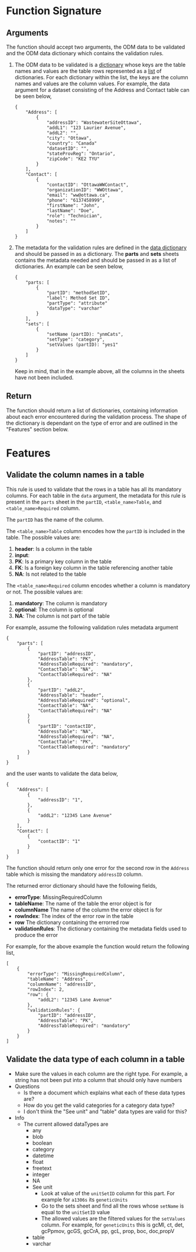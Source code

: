 # Function Signature

## Arguments

The function should accept two arguments, the ODM data to be validated and the ODM data dictionary which contains the validation rules.

1. The ODM data to be validated is a [dictionary](https://docs.python.org/3/tutorial/datastructures.html#dictionaries) whose keys are the table names and values are the table rows represented as a [list](https://developers.google.com/edu/python/lists) of dictionaries. For each dictionary within the list, the keys are the column names and values are the column values. For example, the data argument for a dataset consisting of the Address and Contact table can be seen below,
    ```{python}
    {
        "Address": [
            {
                "addressID": "WastewaterSiteOttawa",
                "addL1": "123 Laurier Avenue",
                "addL2": "",
                "city": "Ottawa",
                "country": "Canada"
                "datasetID": "",
                "stateProvReg": "Ontario",
                "zipCode": "KE2 TYU"
            }
        ],
        "Contact": [
            {
                "contactID": "OttawaWWContact",
                "organizationID": "WWOttawa",
                "email": "ww@ottawa.ca",
                "phone": "6137458999",
                "firstName": "John",
                "lastName": "Doe",
                "role": "Technician",
                "notes": ""
            }
        ]
    }
    ```

2. The metadata for the validation rules are defined in the [data dictionary](https://github.com/Big-Life-Lab/PHES-ODM/tree/V2-first-draft/template) and should be passed in as a dictionary. The **parts** and **sets** sheets contains the metadata needed and should be passed in as a list of dictionaries. An example can be seen below,

    ```{python}
    {
        "parts: [
            {
                "partID": "methodSetID",
                "label": Method Set ID",
                "partType": "attribute"
                "dataType": "varchar"
            }
        ],
        "sets": [
            {
                "setName (partID): "ynmCats",
                "setType": "category",
                "setValues (partID): "yes1"
            }
        ]
    }
    ```

    Keep in mind, that in the example above, all the columns in the sheets have not been included.

## Return

The function should return a list of dictionaries, containing information about each error encountered during the validation process. The shape of the dictionary is dependant on the type of error and are outlined in the "Features" section below.

# Features

## Validate the column names in a table

This rule is used to validate that the rows in a table has all its mandatory columns. For each table in the `data` argument, the metadata for this rule is present in the `parts` sheet in the `partID`, `<table_name>Table`, and `<table_name>Required` column.

The `partID` has the name of the column.

The `<table_name>Table` column encodes how the `partID` is included in the table. The possible values are:
1. **header**: Is a column in the table
2. **input**:
3. **PK**: Is a primary key column in the table
4. **FK**: Is a foreign key column in the table referencing another table
5. **NA**: Is not related to the table

The `<table_name>Required` column encodes whether a column is mandatory or not. The possible values are:
1. **mandatory**: The column is mandatory
2. **optional**: The column is optional
3. **NA**: The column is not part of the table

For example, assume the following validation rules metadata argument

```{python}
{
    "parts": [
        {
            "partID": "addressID",
            "AddressTable": "PK",
            "AddressTableRequired": "mandatory",
            "ContactTable": "NA",
            "ContactTableRequired": "NA"
        },
        {
            "partID": "addL2",
            "AddressTable": "header",
            "AddressTableRequired": "optional",
            "ContactTable": "NA",
            "ContactTableRequired": "NA"
        }
        {
            "partID": "contactID",
            "AddressTable": "NA",
            "AddressTableRequired": "NA",
            "ContactTable": "PK",
            "ContactTableRequired": "mandatory"
        }
    ]
}
```
and the user wants to validate the data below,

```{python}
{
    "Address": [
        {
            "addressID": "1",
        },
        {
            "addL2": "12345 Lane Avenue"
        }
    ],
    "Contact": [
        {
            "contactID": "1"
        }
    ]
}
```

The function should return only one error for the second row in the `Address` table which is missing the mandatory `addressID` column.

The returned error dictionary should have the following fields,

* **errorType**: MissingRequiredColumn
* **tableName**: The name of the table the error object is for
* **columnName** The name of the column the error object is for
* **rowIndex**: The index of the error row in the table
* **row** The dictionary containing the errorred row
* **validationRules**: The dictionary containing the metadata fields used to produce the error

For example, for the above example the function would return the following list,

```{python}
[
    {
        "errorType": "MissingRequiredColumn",
        "tableName": "Address",
        "columnName": "addressID",
        "rowIndex": 2,
        "row": {
            "addL2": "12345 Lane Avenue"
        },
        "validationRules": {
            "partID": "addressID",
            "AddressTable": "PK",
            "AddressTableRequired": "mandatory"
        }
    }
]
```

## Validate the data type of each column in a table

* Make sure the values in each column are the right type. For example, a string has not been put into a column that should only have numbers
* Questions
    * Is there a document which explains what each of these data types are?
    * How do you get the valid categories for a category data type?
    * I don't think the "See unit" and "table" data types are valid for this?
* Info
    * The current allowed dataTypes are
        * any
        * blob
        * boolean
        * category
        * datetime
        * float
        * freetext
        * integer
        * NA
        * See unit
            * Look at value of the `unitSetID` column for this part. For example for `a1306s` its `geneticUnits`
            * Go to the sets sheet and find all the rows whose `setName` is equal to the `unitSetID` value
            * The allowed values are the filtered values for the `setValues` column. For example, for `geneticUnits` this is gcMl, ct, det, gcPpmov, gcGS, gcCrA, pp, gcL, prop, boc, doc,propV
        * table
        * varchar